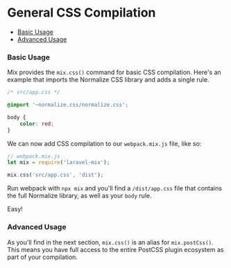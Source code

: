 # General CSS Compilation

-   [Basic Usage](#basic-usage)
-   [Advanced Usage](#advanced-usage)

### Basic Usage

Mix provides the `mix.css()` command for basic CSS compilation. Here's an example that imports the Normalize CSS library and adds a single rule.

```css
/* src/app.css */

@import '~normalize.css/normalize.css';

body {
    color: red;
}
```

We can now add CSS compilation to our `webpack.mix.js` file, like so:

```js
// webpack.mix.js
let mix = require('laravel-mix');

mix.css('src/app.css', 'dist');
```

Run webpack with `npx mix` and you'll find a `/dist/app.css` file that contains the full Normalize library, as well as your `body` rule.

Easy!

### Advanced Usage

As you'll find in the next section, `mix.css()` is an alias for `mix.postCss()`. This means you have full access to the entire PostCSS plugin ecosystem as part of your compilation.

